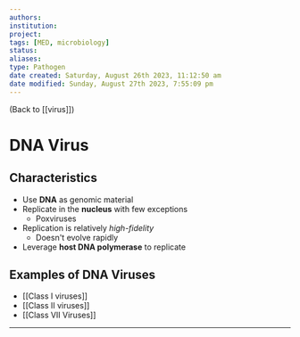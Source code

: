 ```yaml
---
authors: 
institution: 
project: 
tags: [MED, microbiology]
status: 
aliases: 
type: Pathogen
date created: Saturday, August 26th 2023, 11:12:50 am
date modified: Sunday, August 27th 2023, 7:55:09 pm
---
```


(Back to [[virus]])

# DNA Virus

## Characteristics
- Use **DNA** as genomic material
- Replicate in the **nucleus** with few exceptions
	- Poxviruses
- Replication is relatively _high-fidelity_
	- Doesn't evolve rapidly
- Leverage **host DNA polymerase** to replicate
## Examples of DNA Viruses
- [[Class I viruses]]
- [[Class II viruses]]
- [[Class VII Viruses]]


---
